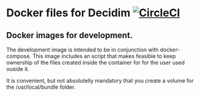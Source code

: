 # Docker files for Decidim [![CircleCI](https://circleci.com/gh/decidim/docker.svg?style=svg)](https://circleci.com/gh/decidim/docker)

## Docker images for development.

The development image is intended to be in conjunction with docker-compose. This image includes an script that makes feasible to keep ownership of the files created inside the container for for the user used ouside it.

It is convenient, but not absolutelly mandatory that you create a volume for the /usr/local/bundle folder.
